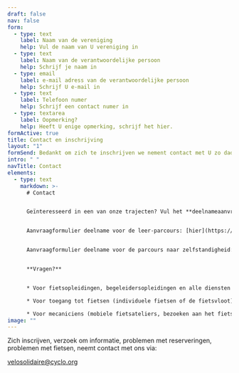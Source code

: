 ```yaml
---
draft: false
nav: false
form:
  - type: text
    label: Naam van de vereniging
    help: Vul de naam van U vereniging in
  - type: text
    label: Naam van de verantwoordelijke persoon
    help: Schrijf je naam in
  - type: email
    label: e-mail adress van de verantwoordelijke persoon
    help: Schrijf U e-mail in
  - type: text
    label: Telefoon numer
    help: Schrijf een contact numer in
  - type: textarea
    label: Oopmerking?
    help: Heeft U enige opmerking, schrijf het hier.
formActive: true
title: Contact en inschrijving
layout: "1"
formSend: Bedankt om zich te inschrijven we nement contact met U zo dadelijk.
intro: " "
navTitle: Contact
elements:
  - type: text
    markdown: >-
      # Contact


      Geïnteresseerd in een van onze trajecten? Vul het **deelnameaanvraagformulier** in dat bij de gewenste parcours hoort.


      Aanvraagformulier deelname voor de leer-parcours: [hier](https://docs.google.com/forms/d/e/1FAIpQLSfUZG9idqEHy4TLxdLb6C-Hb9IJngMaG9PR7wDTUd3BPD9WqA/viewform)


      Aanvraagformulier deelname voor de parcours naar zelfstandigheid: [hier](https://docs.google.com/forms/d/e/1FAIpQLSfDXdj8sUn8bQgjkmfj-jGmC2k74P9LHzPGz2UhqqQ5sDeXiA/viewform)


      **Vragen?**


      * Voor fietsopleidingen, begeleidersopleidingen en alle diensten met betrekking tot de organisatie van fietstochten: Noémie Dembour - n.dembour@provelo.org

      * Voor toegang tot fietsen (individuele fietsen of de fietsvloot): Cécile Van Overstraeten - cecile@cyclo.org

      * Voor mecaniciens (mobiele fietsateliers, bezoeken aan het fietsatelier, enz.): het team van Ateliers de la rue Voot - velosolidaire@voot.be
image: ""
---
```

Zich inscrijven, verzoek om informatie, problemen met reserveringen, problemen met fietsen, neemt contact met ons via:

velosolidaire@cyclo.org
